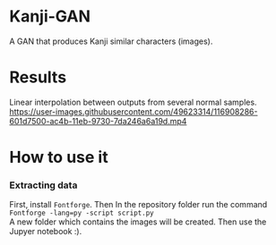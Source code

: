 # Kanji-GAN
A GAN that produces Kanji similar characters (images).

# Results
Linear interpolation between outputs from several normal samples.  
https://user-images.githubusercontent.com/49623314/116908286-601d7500-ac4b-11eb-9730-7da246a6a19d.mp4

# How to use it
### Extracting data
First, install `Fontforge`. Then In the repository folder run the command  
`Fontforge -lang=py -script script.py`  
A new folder which contains the images will be created. Then use the Jupyer notebook :).
